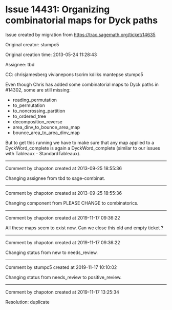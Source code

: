 # Issue 14431: Organizing combinatorial maps for Dyck paths

Issue created by migration from https://trac.sagemath.org/ticket/14635

Original creator: stumpc5

Original creation time: 2013-05-24 11:28:43

Assignee: tbd

CC:  chrisjamesberg vivianepons tscrim kdilks mantepse stumpc5

Even though Chris has added some combinatorial maps to Dyck paths in #14302, some are still missing:

- reading_permutation
- to_permutation
- to_noncrossing_partition
- to_ordered_tree
- decomposition_reverse
- area_dinv_to_bounce_area_map
- bounce_area_to_area_dinv_map

But to get this running we have to make sure that any map applied to a DyckWord_complete is again a DyckWord_complete (similar to our issues with Tableaux - StandardTableaux).


---

Comment by chapoton created at 2013-09-25 18:55:36

Changing assignee from tbd to sage-combinat.


---

Comment by chapoton created at 2013-09-25 18:55:36

Changing component from PLEASE CHANGE to combinatorics.


---

Comment by chapoton created at 2019-11-17 09:36:22

All these maps seem to exist now. Can we close this old and empty ticket ?


---

Comment by chapoton created at 2019-11-17 09:36:22

Changing status from new to needs_review.


---

Comment by stumpc5 created at 2019-11-17 10:10:02

Changing status from needs_review to positive_review.


---

Comment by chapoton created at 2019-11-17 13:25:34

Resolution: duplicate
